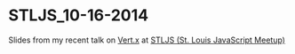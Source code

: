 STLJS_10-16-2014
================
Slides from my recent talk on [Vert.x](http://vertx.io) at [STLJS (St. Louis JavaScript Meetup)](http://www.meetup.com/STL-JS-meetup/events/175848622/)
